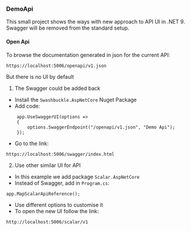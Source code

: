 ### DemoApi

This small project shows the ways with new approach to API UI in .NET 9. Swagger will be removed from the standard setup.

#### Open Api

To browse the documentation generated in json for the current API:
```
https://localhost:5006/openapi/v1.json
```
But there is no UI by default 

1. The Swagger could be added back
* Install the `Swashbuckle.AspNetCore` Nuget Package
* Add code:
```
    app.UseSwaggerUI(options =>
    {
        options.SwaggerEndpoint("/openapi/v1.json", "Demo Api");
    });
```
* Go to the link:

```
https://localhost:5006/swagger/index.html
```
2. Use other similar UI for API
* In this example we add package `Scalar.AspNetCore`
* Instead of Swagger, add in `Program.cs`:
```
app.MapScalarApiReference();
```
* Use different options to customise it
* To open the new UI follow the link:
```
http://localhost:5006/scalar/v1
```